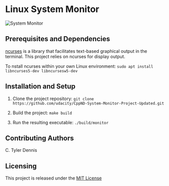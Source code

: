 # Linux System Monitor


![System Monitor](images/monitor.png)

## Prerequisites and Dependencies
[ncurses](https://www.gnu.org/software/ncurses/) is a library that facilitates text-based graphical output in the terminal. This project relies on ncurses for display output.

To nstall ncurses within your own Linux environment: `sudo apt install libncurses5-dev libncursesw5-dev`

## Installation and Setup

1. Clone the project repository: `git clone https://github.com/udacity/CppND-System-Monitor-Project-Updated.git`

2. Build the project: `make build`

3. Run the resulting executable: `./build/monitor`

## Contributing Authors
C. Tyler Dennis  

## Licensing
This project is released under the [MIT License](https://opensource.org/licenses/MIT)
